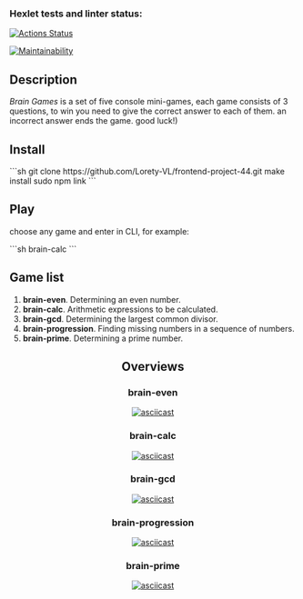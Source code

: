 ### Hexlet tests and linter status:
[![Actions Status](https://github.com/Lorety-VL/frontend-project-44/workflows/hexlet-check/badge.svg)](https://github.com/Lorety-VL/frontend-project-44/actions)

[![Maintainability](https://api.codeclimate.com/v1/badges/348c115d16c6de8df25a/maintainability)](https://codeclimate.com/github/Lorety-VL/frontend-project-44/maintainability)

<h2><b>Description</b></h2>
<p><i>Brain Games</i> is a set of five console mini-games, each game consists of 3 questions, to win you need to give the correct answer to each of them. an incorrect answer ends the game. good luck!)</p>

<h2><b>Install</b></h2>
```sh
git clone https://github.com/Lorety-VL/frontend-project-44.git
make install
sudo npm link
```

<h2><b>Play</b></h2>
<p>choose any game and enter in CLI, for example:</p>
```sh
brain-calc
```

<h2><b>Game list</b></h2>
<ol>
  <li><b>brain-even</b>. Determining an even number.</li>
  <li><b>brain-calc</b>. Arithmetic expressions to be calculated.</li>
  <li><b>brain-gcd</b>. Determining the largest common divisor.</li>
  <li><b>brain-progression</b>. Finding missing numbers in a sequence of numbers.</li>
  <li><b>brain-prime</b>. Determining a prime number.</li>
</ol>
<div align="center">
  <h2><b>Overviews</b></h2>
  <h3><b>brain-even</b></h3>

  [![asciicast](https://asciinema.org/a/OhOwcOyYqYlinlb9MoYPJMraj.svg)](https://asciinema.org/a/OhOwcOyYqYlinlb9MoYPJMraj)

  <h3><b>brain-calc</b></h3>

  [![asciicast](https://asciinema.org/a/W95pDB0F6yTe6AZK0pCSD7uRx.svg)](https://asciinema.org/a/W95pDB0F6yTe6AZK0pCSD7uRx)

  <h3><b>brain-gcd</b></h3>

  [![asciicast](https://asciinema.org/a/TsPWcZpjpoXqkFnEwOXjUdezd.svg)](https://asciinema.org/a/TsPWcZpjpoXqkFnEwOXjUdezd)

  <h3><b>brain-progression</b></h3>

  [![asciicast](https://asciinema.org/a/Fo13RQdmwOsKBG7oMXnUEP2Gk.svg)](https://asciinema.org/a/Fo13RQdmwOsKBG7oMXnUEP2Gk)

  <h3><b>brain-prime</b></h3>

  [![asciicast](https://asciinema.org/a/kqCrXuAnazTqRQV4lGIJ3Mnd5.svg)](https://asciinema.org/a/kqCrXuAnazTqRQV4lGIJ3Mnd5)

</div>